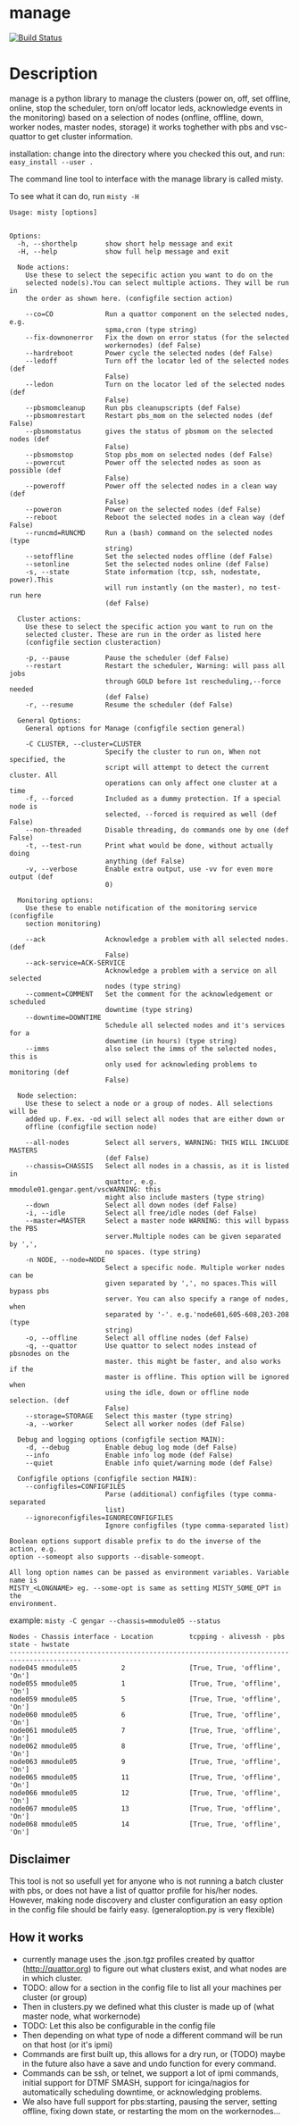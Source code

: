 manage
======

[![Build Status](https://jenkins1.ugent.be/buildStatus/icon?job=vsc-manage-python26)](https://jenkins1.ugent.be/view/VSC%20tools/job/vsc-manage-python26/)

Description
===========

manage is a python library to manage the clusters (power on, off, set offline, online, stop the scheduler, torn on/off locator leds, acknowledge events in the monitoring) based on a selection of nodes (onfline, offline, down, worker nodes, master nodes, storage)  it works toghether with pbs and vsc-quattor to get cluster information.

installation: change into the directory where you checked this out, and run:
`easy_install --user .`

The command line tool to interface with the manage library is called misty.

To see what it can do, run
`misty -H`
```
Usage: misty [options]


Options:
  -h, --shorthelp       show short help message and exit
  -H, --help            show full help message and exit

  Node actions:
    Use these to select the sepecific action you want to do on the
    selected node(s).You can select multiple actions. They will be run in
    the order as shown here. (configfile section action)

    --co=CO             Run a quattor component on the selected nodes, e.g.
                        spma,cron (type string)
    --fix-downonerror   Fix the down on error status (for the selected
                        workernodes) (def False)
    --hardreboot        Power cycle the selected nodes (def False)
    --ledoff            Turn off the locator led of the selected nodes (def
                        False)
    --ledon             Turn on the locator led of the selected nodes (def
                        False)
    --pbsmomcleanup     Run pbs cleanupscripts (def False)
    --pbsmomrestart     Restart pbs_mom on the selected nodes (def False)
    --pbsmomstatus      gives the status of pbsmom on the selected nodes (def
                        False)
    --pbsmomstop        Stop pbs_mom on selected nodes (def False)
    --powercut          Power off the selected nodes as soon as possible (def
                        False)
    --poweroff          Power off the selected nodes in a clean way (def
                        False)
    --poweron           Power on the selected nodes (def False)
    --reboot            Reboot the selected nodes in a clean way (def False)
    --runcmd=RUNCMD     Run a (bash) command on the selected nodes (type
                        string)
    --setoffline        Set the selected nodes offline (def False)
    --setonline         Set the selected nodes online (def False)
    -s, --state         State information (tcp, ssh, nodestate, power).This
                        will run instantly (on the master), no test-run here
                        (def False)

  Cluster actions:
    Use these to select the specific action you want to run on the
    selected cluster. These are run in the order as listed here
    (configfile section clusteraction)

    -p, --pause         Pause the scheduler (def False)
    --restart           Restart the scheduler, Warning: will pass all jobs
                        through GOLD before 1st rescheduling,--force needed
                        (def False)
    -r, --resume        Resume the scheduler (def False)

  General Options:
    General options for Manage (configfile section general)

    -C CLUSTER, --cluster=CLUSTER
                        Specify the cluster to run on, When not specified, the
                        script will attempt to detect the current cluster. All
                        operations can only affect one cluster at a time
    -f, --forced        Included as a dummy protection. If a special node is
                        selected, --forced is required as well (def False)
    --non-threaded      Disable threading, do commands one by one (def False)
    -t, --test-run      Print what would be done, without actually doing
                        anything (def False)
    -v, --verbose       Enable extra output, use -vv for even more output (def
                        0)

  Monitoring options:
    Use these to enable notification of the monitoring service (configfile
    section monitoring)

    --ack               Acknowledge a problem with all selected nodes. (def
                        False)
    --ack-service=ACK-SERVICE
                        Acknowledge a problem with a service on all selected
                        nodes (type string)
    --comment=COMMENT   Set the comment for the acknowledgement or scheduled
                        downtime (type string)
    --downtime=DOWNTIME
                        Schedule all selected nodes and it's services for a
                        downtime (in hours) (type string)
    --imms              also select the imms of the selected nodes, this is
                        only used for acknowleding problems to monitoring (def
                        False)

  Node selection:
    Use these to select a node or a group of nodes. All selections will be
    added up. F.ex. -od will select all nodes that are either down or
    offline (configfile section node)

    --all-nodes         Select all servers, WARNING: THIS WILL INCLUDE MASTERS
                        (def False)
    --chassis=CHASSIS   Select all nodes in a chassis, as it is listed in
                        quattor, e.g. mmodule01.gengar.gent/vscWARNING: this
                        might also include masters (type string)
    --down              Select all down nodes (def False)
    -i, --idle          Select all free/idle nodes (def False)
    --master=MASTER     Select a master node WARNING: this will bypass the PBS
                        server.Multiple nodes can be given separated by ',',
                        no spaces. (type string)
    -n NODE, --node=NODE
                        Select a specific node. Multiple worker nodes can be
                        given separated by ',', no spaces.This will bypass pbs
                        server. You can also specify a range of nodes, when
                        separated by '-'. e.g.'node601,605-608,203-208 (type
                        string)
    -o, --offline       Select all offline nodes (def False)
    -q, --quattor       Use quattor to select nodes instead of pbsnodes on the
                        master. this might be faster, and also works if the
                        master is offline. This option will be ignored when
                        using the idle, down or offline node selection. (def
                        False)
    --storage=STORAGE   Select this master (type string)
    -a, --worker        Select all worker nodes (def False)

  Debug and logging options (configfile section MAIN):
    -d, --debug         Enable debug log mode (def False)
    --info              Enable info log mode (def False)
    --quiet             Enable info quiet/warning mode (def False)

  Configfile options (configfile section MAIN):
    --configfiles=CONFIGFILES
                        Parse (additional) configfiles (type comma-separated
                        list)
    --ignoreconfigfiles=IGNORECONFIGFILES
                        Ignore configfiles (type comma-separated list)

Boolean options support disable prefix to do the inverse of the action, e.g.
option --someopt also supports --disable-someopt.

All long option names can be passed as environment variables. Variable name is
MISTY_<LONGNAME> eg. --some-opt is same as setting MISTY_SOME_OPT in the
environment.
```

example:
`misty -C gengar --chassis=mmodule05 --status`
```
Nodes - Chassis interface - Location         tcpping - alivessh - pbs state - hwstate
----------------------------------------------------------------------------------------
node045 mmodule05           2                [True, True, 'offline', 'On']
node055 mmodule05           1                [True, True, 'offline', 'On']
node059 mmodule05           5                [True, True, 'offline', 'On']
node060 mmodule05           6                [True, True, 'offline', 'On']
node061 mmodule05           7                [True, True, 'offline', 'On']
node062 mmodule05           8                [True, True, 'offline', 'On']
node063 mmodule05           9                [True, True, 'offline', 'On']
node065 mmodule05           11               [True, True, 'offline', 'On']
node066 mmodule05           12               [True, True, 'offline', 'On']
node067 mmodule05           13               [True, True, 'offline', 'On']
node068 mmodule05           14               [True, True, 'offline', 'On']
```

Disclaimer
---------
This tool is not so usefull yet for anyone who is not running a batch cluster with pbs, or does not have a list of quattor profile for his/her nodes.
However, making node discovery and cluster configuration an easy option in the config file should be fairly easy. (generaloption.py is very flexible)

How it works
-------------
- currently manage uses the .json.tgz profiles created by quattor (http://quattor.org) to figure out what clusters exist, and what nodes are in which
cluster.
 - TODO: allow for a section in the config file to list all your machines per cluster (or group)
- Then in clusters.py we defined what this cluster is made up of (what master node, what workernode)
 - TODO: Let this also be configurable in the config file
- Then depending on what type of node a different command will be run on that host (or it's ipmi)
 - Commands are first built up, this allows for a dry run, or (TODO) maybe in the future also have a save and undo function for every command.
 - Commands can be ssh, or telnet, we support a lot of ipmi commands, initial support for DTMF SMASH, support for icinga/nagios for automatically scheduling downtime, or acknowledging problems.
 - We also have full support for pbs:starting, pausing the server, setting offline, fixing down state, or restarting the mom on the workernodes...
